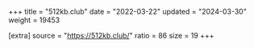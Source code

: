 +++
title = "512kb.club"
date = "2022-03-22"
updated = "2024-03-30"
weight = 19453

[extra]
source = "https://512kb.club/"
ratio = 86
size = 19
+++
